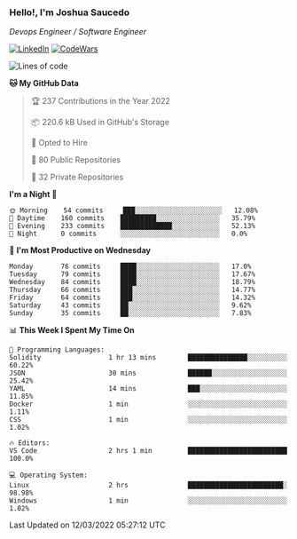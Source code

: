 ### Hello!, I'm Joshua Saucedo
*Devops Engineer / Software Engineer*  

[![LinkedIn](https://img.shields.io/badge/LinkedIn-0073b1?logo=linkedin&style=flat-square&logoColor=white)](https://www.linkedin.com/in/joshua-nathanael-saucedo-uriarte-bb0336169/)
[![CodeWars](https://www.codewars.com/users/joshuansu0897/badges/micro)](https://www.codewars.com/users/joshuansu0897)

<!--START_SECTION:waka-->
![Lines of code](https://img.shields.io/badge/From%20Hello%20World%20I%27ve%20Written-2%20Million%20lines%20of%20code-blue)

**🐱 My GitHub Data** 

> 🏆 237 Contributions in the Year 2022
 > 
> 📦 220.6 kB Used in GitHub's Storage 
 > 
> 💼 Opted to Hire
 > 
> 📜 80 Public Repositories 
 > 
> 🔑 32 Private Repositories  
 > 
**I'm a Night 🦉** 

```text
🌞 Morning    54 commits     ███░░░░░░░░░░░░░░░░░░░░░░   12.08% 
🌆 Daytime    160 commits    █████████░░░░░░░░░░░░░░░░   35.79% 
🌃 Evening    233 commits    █████████████░░░░░░░░░░░░   52.13% 
🌙 Night      0 commits      ░░░░░░░░░░░░░░░░░░░░░░░░░   0.0%

```
📅 **I'm Most Productive on Wednesday** 

```text
Monday       76 commits     ████░░░░░░░░░░░░░░░░░░░░░   17.0% 
Tuesday      79 commits     ████░░░░░░░░░░░░░░░░░░░░░   17.67% 
Wednesday    84 commits     ████░░░░░░░░░░░░░░░░░░░░░   18.79% 
Thursday     66 commits     ███░░░░░░░░░░░░░░░░░░░░░░   14.77% 
Friday       64 commits     ███░░░░░░░░░░░░░░░░░░░░░░   14.32% 
Saturday     43 commits     ██░░░░░░░░░░░░░░░░░░░░░░░   9.62% 
Sunday       35 commits     ██░░░░░░░░░░░░░░░░░░░░░░░   7.83%

```


📊 **This Week I Spent My Time On** 

```text
💬 Programming Languages: 
Solidity                 1 hr 13 mins        ███████████████░░░░░░░░░░   60.22% 
JSON                     30 mins             ██████░░░░░░░░░░░░░░░░░░░   25.42% 
YAML                     14 mins             ███░░░░░░░░░░░░░░░░░░░░░░   11.85% 
Docker                   1 min               ░░░░░░░░░░░░░░░░░░░░░░░░░   1.11% 
CSS                      1 min               ░░░░░░░░░░░░░░░░░░░░░░░░░   1.02%

🔥 Editors: 
VS Code                  2 hrs 1 min         █████████████████████████   100.0%

💻 Operating System: 
Linux                    2 hrs               ████████████████████████░   98.98% 
Windows                  1 min               ░░░░░░░░░░░░░░░░░░░░░░░░░   1.02%

```


 Last Updated on 12/03/2022 05:27:12 UTC
<!--END_SECTION:waka-->
